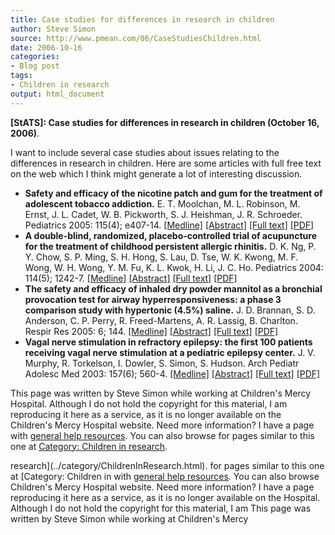 ```yaml
---
title: Case studies for differences in research in children
author: Steve Simon
source: http://www.pmean.com/06/CaseStudiesChildren.html
date: 2006-10-16
categories:
- Blog post
tags:
- Children in research
output: html_document
---
```

**[StATS]: Case studies for differences in research
in children (October 16, 2006)**.

I want to include several case studies about issues relating to the
differences in research in children. Here are some articles with full
free text on the web which I think might generate a lot of interesting
discussion.

-   **Safety and efficacy of the nicotine patch and gum for the
    treatment of adolescent tobacco addiction.** E. T. Moolchan, M. L.
    Robinson, M. Ernst, J. L. Cadet, W. B. Pickworth, S. J. Heishman, J.
    R. Schroeder. Pediatrics 2005: 115(4); e407-14.
    [\[Medline\]](http://www.ncbi.nlm.nih.gov/entrez/query.fcgi?cmd=Retrieve&db=PubMed&list_uids=15805342&dopt=Abstract)
    [\[Abstract\]](http://pediatrics.aappublications.org/cgi/content/abstract/115/4/e407)
    [\[Full
    text\]](http://pediatrics.aappublications.org/cgi/content/full/115/4/e407)
    [\[PDF\]](http://pediatrics.aappublications.org/cgi/reprint/115/4/e407.pdf)
-   **A double-blind, randomized, placebo-controlled trial of
    acupuncture for the treatment of childhood persistent allergic
    rhinitis.** D. K. Ng, P. Y. Chow, S. P. Ming, S. H. Hong, S. Lau, D.
    Tse, W. K. Kwong, M. F. Wong, W. H. Wong, Y. M. Fu, K. L. Kwok, H.
    Li, J. C. Ho. Pediatrics 2004: 114(5); 1242-7.
    [\[Medline\]](http://www.ncbi.nlm.nih.gov/entrez/query.fcgi?cmd=Retrieve&db=PubMed&list_uids=15520102&dopt=Abstract)
    [\[Abstract\]](http://pediatrics.aappublications.org/cgi/content/abstract/114/5/1242)
    [\[Full
    text\]](http://pediatrics.aappublications.org/cgi/content/full/114/5/1242)
    [\[PDF\]](http://pediatrics.aappublications.org/cgi/reprint/114/5/1242.pdf)
-   **The safety and efficacy of inhaled dry powder mannitol as a
    bronchial provocation test for airway hyperresponsiveness: a phase 3
    comparison study with hypertonic (4.5%) saline.** J. D. Brannan, S.
    D. Anderson, C. P. Perry, R. Freed-Martens, A. R. Lassig, B.
    Charlton. Respir Res 2005: 6; 144.
    [\[Medline\]](http://www.ncbi.nlm.nih.gov/entrez/query.fcgi?cmd=Retrieve&db=PubMed&list_uids=16336673&dopt=Abstract)
    [\[Abstract\]](http://respiratory-research.com/content/6/1/144/abstract)
    [\[Full text\]](http://respiratory-research.com/content/6/1/144)
    [\[PDF\]](http://respiratory-research.com/content/pdf/1465-9921-6-144.pdf)
-   **Vagal nerve stimulation in refractory epilepsy: the first 100
    patients receiving vagal nerve stimulation at a pediatric epilepsy
    center.** J. V. Murphy, R. Torkelson, I. Dowler, S. Simon, S.
    Hudson. Arch Pediatr Adolesc Med 2003: 157(6); 560-4.
    [\[Medline\]](http://www.ncbi.nlm.nih.gov/entrez/query.fcgi?cmd=Retrieve&db=PubMed&list_uids=12796236&dopt=Abstract)
    [\[Abstract\]](http://archpedi.ama-assn.org/cgi/content/abstract/157/6/560?etoc)
    [\[Full
    text\]](http://archpedi.ama-assn.org/cgi/content/full/157/6/560)
    [\[PDF\]](http://archpedi.ama-assn.org/cgi/reprint/157/6/560.pdf)

This page was written by Steve Simon while working at Children's Mercy
Hospital. Although I do not hold the copyright for this material, I am
reproducing it here as a service, as it is no longer available on the
Children's Mercy Hospital website. Need more information? I have a page
with [general help resources](../GeneralHelp.html). You can also browse
for pages similar to this one at [Category: Children in
research](../category/ChildrenInResearch.html).
<!---More--->
research](../category/ChildrenInResearch.html).
for pages similar to this one at [Category: Children in
with [general help resources](../GeneralHelp.html). You can also browse
Children's Mercy Hospital website. Need more information? I have a page
reproducing it here as a service, as it is no longer available on the
Hospital. Although I do not hold the copyright for this material, I am
This page was written by Steve Simon while working at Children's Mercy

<!---Do not use
**[StATS]: Case studies for differences in research
This page was written by Steve Simon while working at Children's Mercy
Hospital. Although I do not hold the copyright for this material, I am
reproducing it here as a service, as it is no longer available on the
Children's Mercy Hospital website. Need more information? I have a page
with [general help resources](../GeneralHelp.html). You can also browse
for pages similar to this one at [Category: Children in
research](../category/ChildrenInResearch.html).
--->


